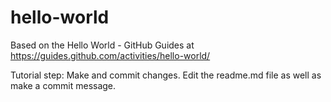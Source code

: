 # hello-world
Based on the Hello World - GitHub Guides at https://guides.github.com/activities/hello-world/

Tutorial step: Make and commit changes. Edit the readme.md file as well as make a commit message.
